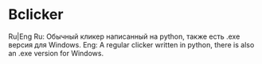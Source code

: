 # Bclicker
Ru|Eng
Ru: Обычный кликер написанный на python, также есть .exe версия для Windows.
Eng: A regular clicker written in python, there is also an .exe version for Windows.
